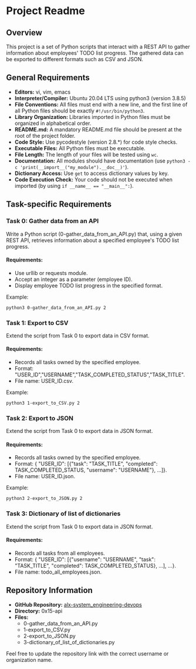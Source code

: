 # Project Readme

## Overview

This project is a set of Python scripts that interact with a REST API to gather information about employees' TODO list progress. The gathered data can be exported to different formats such as CSV and JSON.

## General Requirements

- **Editors:** vi, vim, emacs
- **Interpreter/Compiler:** Ubuntu 20.04 LTS using python3 (version 3.8.5)
- **File Conventions:** All files must end with a new line, and the first line of all Python files should be exactly `#!/usr/bin/python3`.
- **Library Organization:** Libraries imported in Python files must be organized in alphabetical order.
- **README.md:** A mandatory README.md file should be present at the root of the project folder.
- **Code Style:** Use pycodestyle (version 2.8.*) for code style checks.
- **Executable Files:** All Python files must be executable.
- **File Length:** The length of your files will be tested using `wc`.
- **Documentation:** All modules should have documentation (use `python3 -c 'print(__import__("my_module").__doc__)'`).
- **Dictionary Access:** Use `get` to access dictionary values by key.
- **Code Execution Check:** Your code should not be executed when imported (by using `if __name__ == "__main__":`).

## Task-specific Requirements

### Task 0: Gather data from an API

Write a Python script (0-gather_data_from_an_API.py) that, using a given REST API, retrieves information about a specified employee's TODO list progress.

#### Requirements:

- Use urllib or requests module.
- Accept an integer as a parameter (employee ID).
- Display employee TODO list progress in the specified format.

Example:
```bash
python3 0-gather_data_from_an_API.py 2
```

### Task 1: Export to CSV

Extend the script from Task 0 to export data in CSV format.

#### Requirements:

- Records all tasks owned by the specified employee.
- Format: "USER_ID","USERNAME","TASK_COMPLETED_STATUS","TASK_TITLE".
- File name: USER_ID.csv.

Example:
```bash
python3 1-export_to_CSV.py 2
```

### Task 2: Export to JSON

Extend the script from Task 0 to export data in JSON format.

#### Requirements:

- Records all tasks owned by the specified employee.
- Format: { "USER_ID": [{"task": "TASK_TITLE", "completed": TASK_COMPLETED_STATUS, "username": "USERNAME"}, ...]}.
- File name: USER_ID.json.

Example:
```bash
python3 2-export_to_JSON.py 2
```

### Task 3: Dictionary of list of dictionaries

Extend the script from Task 0 to export data in JSON format.

#### Requirements:

- Records all tasks from all employees.
- Format: { "USER_ID": [{"username": "USERNAME", "task": "TASK_TITLE", "completed": TASK_COMPLETED_STATUS}, ...], ...}.
- File name: todo_all_employees.json.

## Repository Information

- **GitHub Repository:** [alx-system_engineering-devops](https://github.com/your-username/alx-system_engineering-devops)
- **Directory:** 0x15-api
- **Files:**
  - 0-gather_data_from_an_API.py
  - 1-export_to_CSV.py
  - 2-export_to_JSON.py
  - 3-dictionary_of_list_of_dictionaries.py

Feel free to update the repository link with the correct username or organization name.
